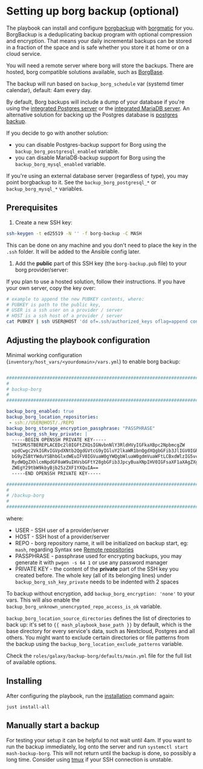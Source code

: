 # Setting up borg backup (optional)

The playbook can install and configure [borgbackup](https://www.borgbackup.org/) with [borgmatic](https://torsion.org/borgmatic/) for you.
BorgBackup is a deduplicating backup program with optional compression and encryption.
That means your daily incremental backups can be stored in a fraction of the space and is safe whether you store it at home or on a cloud service.

You will need a remote server where borg will store the backups. There are hosted, borg compatible solutions available, such as [BorgBase](https://www.borgbase.com).

The backup will run based on `backup_borg_schedule` var (systemd timer calendar), default: 4am every day.

By default, Borg backups will include a dump of your database if you're using the [integrated Postgres server](postgres.md) or the [integrated MariaDB server](mariadb.md). An alternative solution for backing up the Postgres database is [postgres backup](postgres-backup.md).

If you decide to go with another solution:

- you can disable Postgres-backup support for Borg using the `backup_borg_postgresql_enabled` variable.
- you can disable MariaDB-backup support for Borg using the `backup_borg_mysql_enabled` variable.

If you're using an external database server (regardless of type), you may point borgbackup to it. See the `backup_borg_postgresql_*` or `backup_borg_mysql_*` variables.

## Prerequisites

1. Create a new SSH key:

```bash
ssh-keygen -t ed25519 -N '' -f borg-backup -C MASH
```

This can be done on any machine and you don't need to place the key in the `.ssh` folder. It will be added to the Ansible config later.

1. Add the **public** part of this SSH key (the `borg-backup.pub` file) to your borg provider/server:

If you plan to use a hosted solution, follow their instructions. If you have your own server, copy the key over:

```bash
# example to append the new PUBKEY contents, where:
# PUBKEY is path to the public key,
# USER is a ssh user on a provider / server
# HOST is a ssh host of a provider / server
cat PUBKEY | ssh USER@HOST 'dd of=.ssh/authorized_keys oflag=append conv=notrunc'
```

## Adjusting the playbook configuration

Minimal working configuration (`inventory/host_vars/<yourdomain>/vars.yml`) to enable borg backup:

```yaml

########################################################################
#                                                                      #
# backup-borg                                                          #
#                                                                      #
########################################################################

backup_borg_enabled: true
backup_borg_location_repositories:
 - ssh://USER@HOST/./REPO
backup_borg_storage_encryption_passphrase: "PASSPHRASE"
backup_borg_ssh_key_private: |
  -----BEGIN OPENSSH PRIVATE KEY-----
  THISMUSTBEREPLACEDc2l0IGFtZXQsIGNvbnNlY3RldHVyIGFkaXBpc2NpbmcgZW
  xpdCwgc2VkIGRvIGVpdXNtb2QgdGVtcG9yIGluY2lkaWR1bnQgdXQgbGFib3JlIGV0IGRv
  bG9yZSBtYWduYSBhbGlxdWEuIFV0IGVuaW0gYWQgbWluaW0gdmVuaWFtLCBxdWlzIG5vc3
  RydWQgZXhlcmNpdGF0aW9uIHVsbGFtY28gbGFib3JpcyBuaXNpIHV0IGFsaXF1aXAgZXgg
  ZWEgY29tbW9kbyBjb25zZXF1YXQuIA==
  -----END OPENSSH PRIVATE KEY-----

########################################################################
#                                                                      #
# /backup-borg                                                         #
#                                                                      #
########################################################################
```

where:

* USER - SSH user of a provider/server
* HOST - SSH host of a provider/server
* REPO - borg repository name, it will be initialized on backup start, eg: `mash`, regarding Syntax see [Remote repositories](https://borgbackup.readthedocs.io/en/stable/usage/general.html#repository-urls)
* PASSPHRASE - passphrase used for encrypting backups, you may generate it with `pwgen -s 64 1` or use any password manager
* PRIVATE KEY - the content of the **private** part of the SSH key you created before. The whole key (all of its belonging lines) under `backup_borg_ssh_key_private` needs to be indented with 2 spaces

To backup without encryption, add `backup_borg_encryption: 'none'` to your vars. This will also enable the `backup_borg_unknown_unencrypted_repo_access_is_ok` variable.

`backup_borg_location_source_directories` defines the list of directories to back up: it's set to `{{ mash_playbook_base_path }}` by default, which is the base directory for every service's data, such as Nextcloud, Postgres and all others. You might want to exclude certain directories or file patterns from the backup using the `backup_borg_location_exclude_patterns` variable.

Check the `roles/galaxy/backup-borg/defaults/main.yml` file for the full list of available options.

## Installing

After configuring the playbook, run the [installation](installing.md) command again:

```
just install-all
```

## Manually start a backup

For testing your setup it can be helpful to not wait until 4am. If you want to run the backup immediately, log onto the server
and run `systemctl start mash-backup-borg`. This will not return until the backup is done, so possibly a long time.
Consider using [tmux](https://en.wikipedia.org/wiki/Tmux) if your SSH connection is unstable.
